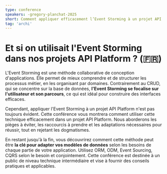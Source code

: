 ```yaml
---
type: conference
speakers: -gregory-planchat-2025
short: Comment appliquer efficacement l’Event Storming à un projet API Platform.
tag: 'archi'
---
```


# Et si on utilisait l'Event Storming dans nos projets API Platform ? (🇫🇷)

L'Event Storming est une méthode collaborative de conception d'applications. Elle permet de mieux comprendre et de structurer les processus métier, en les organisant par domaines. Contrairement au CRUD, qui se concentre sur la base de données, **l'Event Storming se focalise sur l'utilisateur et son parcours**, ce qui est idéal pour construire des interfaces efficaces.

Cependant, appliquer l'Event Storming à un projet API Platform n'est pas toujours évident. Cette conférence vous montrera comment utiliser cette technique efficacement dans un projet API Platform. Nous aborderons les pièges à éviter, les raccourcis à prendre et les adaptations nécessaires pour réussir, tout en rejetant les dogmatismes.

En restant jusqu'à la fin, vous découvrirez comment cette méthode peut être **la clé pour adapter vos modèles de données** selon les besoins de chaque partie de votre application. Utilisez ORM, ODM, Event Sourcing, CQRS selon le besoin et conjointement. Cette conférence est destinée à un public de niveau technique intermédiaire et vise à fournir des conseils pratiques et applicables.
